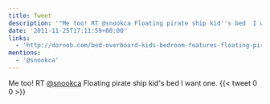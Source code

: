 ```yaml
---
title: Tweet
description: '"Me too! RT @snookca Floating pirate ship kid''s bed  I want one."'
date: '2011-11-25T17:11:59+00:00'
links:
  - 'http://dornob.com/bed-overboard-kids-bedroom-features-floating-pirate-ship/'
mentions:
  - '@snookca'
---
```

Me too! RT [@snookca](https://twitter.com/@snookca) Floating pirate ship kid's bed  I want one.
      {{< tweet 0 0 >}}
    
